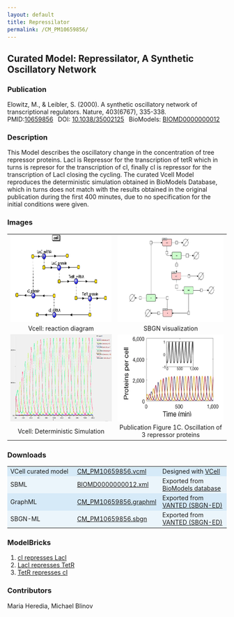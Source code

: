 ```yaml
---
layout: default
title: Repressilator
permalink: /CM_PM10659856/
---
```

## Curated Model: Repressilator, A Synthetic Oscillatory Network  

### Publication 

Elowitz, M., & Leibler, S. (2000). A synthetic oscillatory network of transcriptional regulators. Nature, 403(6767), 335-338. <br/>
PMID:<a href="https://www.ncbi.nlm.nih.gov/pubmed/10659856">10659856</a>&ensp; 
DOI: <a href="https://doi.org/10.1038/35002125"> 10.1038/35002125</a>&ensp;
BioModels: <a href="https://www.ebi.ac.uk/biomodels/BIOMD0000000012"> BIOMD0000000012 </a><br/>

### Description

This Model describes the oscillatory change in the concentration of tree repressor proteins. LacI is Repressor for the transcription of tetR which in turns is represor for the transcription of cI, finally cI is repressor for the transcription of LacI closing the cycling. The curated Vcell Model reproduces the deterministic simulation obtained in BioModels Database, which in turns does not match with the results obtained in the original publication during the first 400 minutes, due to no specification for the initial conditions were given.

### Images
<center>
 <table> 
 <tr>
  <td align="center" >
   <a href="https://modelbricks.github.io/images/Vcellimages/CM_PM10659856_Vcell_diagram.PNG">
   <img align="center" src="/images/Vcellimages/CM_PM10659856_Vcell_diagram.PNG" Height="200"/></a></td>
  <td align="center" widht="50%">
   <a href="https://modelbricks.github.io/images/SBGNfiles/CM_PM10659856_SBGN.PNG">
   <img align="center" src="/images/SBGNfiles/CM_PM10659856_SBGN.PNG" Height="200" > </a></td>
 </tr>
 <tr>
  <td align="center"> Vcell: reaction diagram </td>
  <td align="center"> SBGN visualization </td>
   </tr>
  <tr>
   <td align="center" >
    <a href="https://modelbricks.github.io/images/Vcellimages/CM_PM10659856_Vcell_sim.PNG">
    <img align="center" src="/images/Vcellimages/CM_PM10659856_Vcell_sim.PNG" Height="200"/></a></td>
   <td align="center" widht="50%">
    <a href="https://modelbricks.github.io/images/SBGNfiles/CM_PM10659856_papersim.PNG">
    <img align="center" src="/images/SBGNfiles/CM_PM10659856_papersim.PNG" Height="200"/></a></td>
  </tr>
  <tr>
   <td align="center"> Vcell: Deterministic Simulation </td>
   <td align="center"> Publication Figure 1C. Oscillation of 3 repressor proteins </td>
  </tr>
 </table>
</center>

### Downloads 

<center>
 <table>
  <td width="33%" bgcolor="#D6EAF8">VCell curated model </td>
  <td width="33%" bgcolor="#D6EAF8"><a href="/modelbricks/VCML_SBMLfiles/CM_PM10659856.vcml">CM_PM10659856.vcml</a></td>
  <td width="33%" bgcolor="#D6EAF8"> Designed with <a href="http://vcell.org"> VCell</a></td>
  <tr>
   <td bgcolor="#EBF5FB">SBML </td>
   <td bgcolor="#EBF5FB"><a href="/modelbricks/VCML_SBMLfiles/BIOMD0000000012.xml">BIOMD0000000012.xml</a></td>
   <td bgcolor="#EBF5FB"> Exported from <a href="https://www.ebi.ac.uk/biomodels/BIOMD0000000012">BioModels database</a></td>
  </tr>
  <tr>
   <td bgcolor="#D6EAF8">GraphML </td>
   <td bgcolor="#D6EAF8"><a href="/modelbricks/SBGNexecutablefiles/CM_PM_10659856_SBGN.graphml">CM_PM10659856.graphml</a></td>
   <td bgcolor="#D6EAF8"> Exported from <a href="https://immersive-analytics.infotech.monash.edu/vanted/addons/sbgn-ed/">VANTED (SBGN-ED)</a></td>
  </tr>
  <tr>
   <td bgcolor="#EBF5FB">SBGN-ML </td>
   <td bgcolor="#EBF5FB"><a href="/modelbricks/SBGNexecutablefiles/CM_PM_10659856_SBGN.sbgn">CM_PM10659856.sbgn</a></td>
   <td bgcolor="#EBF5FB"> Exported from <a href="https://immersive-analytics.infotech.monash.edu/vanted/addons/sbgn-ed/">VANTED (SBGN-ED)</a></td>
  </tr>
 </table>
</center>
 
### ModelBricks

<ol>
 <li> <a href="http://modelbricks.org/CM_PM10659856_MB1/">cI represses LacI</a>
 </li>
 <li> <a href="http://modelbricks.org/CM_PM10659856_MB2/">LacI represses TetR</a>
 </li>
 <li> <a href="http://modelbricks.org/CM_PM10659856_MB3/">TetR represses cI</a>
 </li> 
 </ol>  

### Contributors
Maria Heredia, Michael Blinov
 
